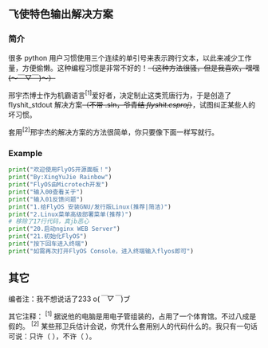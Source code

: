 ## 飞使特色输出解决方案
### 简介
很多 python 用户习惯使用三个连续的单引号来表示跨行文本，以此来减少工作量，方便偷懒。这种编程习惯是非常不好的！<s>（这种方法很骚，但是我喜欢，嘿嘿(～￣▽￣)～）</s>

邢宇杰博士作为机霸语言<sup>[1]</sup>爱好者，决定制止这类荒唐行为，于是创造了 flyshit_stdout 解决方案<s>（不带 .sln，爷青结 *flyshit.csproj*）</s>，试图纠正某些人的坏习惯。

套用<sup>[2]</sup>邢宇杰的解决方案的方法很简单，你只要像下面一样写就行。
### Example
```python
print("欢迎使用FlyOS开源面板！")
print("By:XingYuJie Rainbow")
print("FlyOS由Microtech开发")
print("输入00查看关于")
print("输入01反馈问题")
print("1.给FlyOS 安装GNU/发行版Linux(推荐|简洁)")
print("2.Linux菜单高级部署菜单(推荐)")
# 移除了17行代码，真jb恶心
print("20.启动nginx WEB Server")
print("21.初始化FlyOS")
print("按下回车进入终端")
print("如需再次打开FlyOS Console，进入终端输入flyos即可")
```
## 其它
编者注：我不想说话了233 o(*￣▽￣*)ブ

其它注释：
<sup>[1]</sup> 据说他的电脑是用电子管组装的，占用了一个体育馆。不过八成是假的。
<sup>[2]</sup> 某些邢卫兵估计会说，你凭什么套用别人的代码什么的。我只有一句话可说：只许（    ），不许（    ）。
